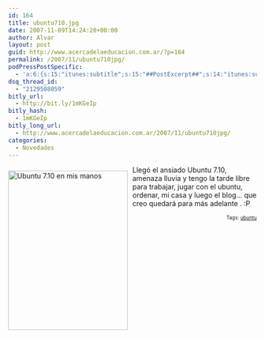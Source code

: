 ```yaml
---
id: 164
title: ubuntu710.jpg
date: 2007-11-09T14:24:28+00:00
author: Alvar
layout: post
guid: http://www.acercadelaeducacion.com.ar/?p=164
permalink: /2007/11/ubuntu710jpg/
podPressPostSpecific:
  - 'a:6:{s:15:"itunes:subtitle";s:15:"##PostExcerpt##";s:14:"itunes:summary";s:15:"##PostExcerpt##";s:15:"itunes:keywords";s:17:"##WordPressCats##";s:13:"itunes:author";s:10:"##Global##";s:15:"itunes:explicit";s:7:"Default";s:12:"itunes:block";s:7:"Default";}'
dsq_thread_id:
  - "2129508059"
bitly_url:
  - http://bit.ly/1mKGeIp
bitly_hash:
  - 1mKGeIp
bitly_long_url:
  - http://www.acercadelaeducacion.com.ar/2007/11/ubuntu710jpg/
categories:
  - Novedades
---
```

<img src="http://farm3.static.flickr.com/2130/1934820275_84166256a2.jpg?v=0" style="margin: 10px 10px 0pt 0pt; float: left; width: 242px; height: 323px" title="Ubuntu 7.10" alt="Ubuntu 7.10 en mis manos" />Llegó el ansiado Ubuntu 7.10, amenaza lluvia y tengo la tarde libre para trabajar, jugar con el ubuntu, ordenar, mi casa y luego el blog... que creo quedará para más adelante . :P<!-- technorati tags begin -->
<p style="font-size: 10px; text-align: right" align="left">Tags: <a href="http://technorati.com/tag/ubuntu" rel="tag">ubuntu</a></p>
<!-- technorati tags end -->